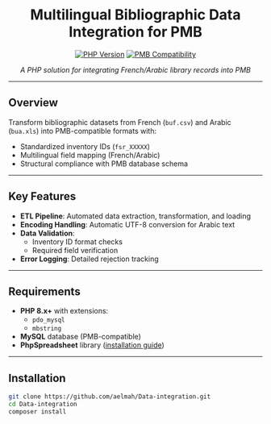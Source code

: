 <div align="center">

# Multilingual Bibliographic Data Integration for PMB

[![PHP Version](https://img.shields.io/badge/PHP-8.x%2B-8892BF.svg?logo=php)](https://www.php.net/)
[![PMB Compatibility](https://img.shields.io/badge/PMB-4.x%2B-green)](https://pmb.services/)

*A PHP solution for integrating French/Arabic library records into PMB*

</div>

---

## Overview
Transform bibliographic datasets from French (`buf.csv`) and Arabic (`bua.xls`) into PMB-compatible formats with:
- Standardized inventory IDs (`fsr_XXXXX`)
- Multilingual field mapping (French/Arabic)
- Structural compliance with PMB database schema

---

## Key Features
- **ETL Pipeline**: Automated data extraction, transformation, and loading
- **Encoding Handling**: Automatic UTF-8 conversion for Arabic text
- **Data Validation**:
  - Inventory ID format checks
  - Required field verification
- **Error Logging**: Detailed rejection tracking

---

## Requirements
- **PHP 8.x+** with extensions:
  - `pdo_mysql`
  - `mbstring`
- **MySQL** database (PMB-compatible)
- **PhpSpreadsheet** library ([installation guide](https://phpspreadsheet.readthedocs.io/))

---

## Installation
```bash
git clone https://github.com/aelmah/Data-integration.git
cd Data-integration
composer install
```
